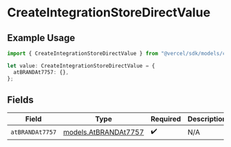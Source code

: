 # CreateIntegrationStoreDirectValue

## Example Usage

```typescript
import { CreateIntegrationStoreDirectValue } from "@vercel/sdk/models/createintegrationstoredirectop.js";

let value: CreateIntegrationStoreDirectValue = {
  atBRANDAt7757: {},
};
```

## Fields

| Field                                              | Type                                               | Required                                           | Description                                        |
| -------------------------------------------------- | -------------------------------------------------- | -------------------------------------------------- | -------------------------------------------------- |
| `atBRANDAt7757`                                    | [models.AtBRANDAt7757](../models/atbrandat7757.md) | :heavy_check_mark:                                 | N/A                                                |